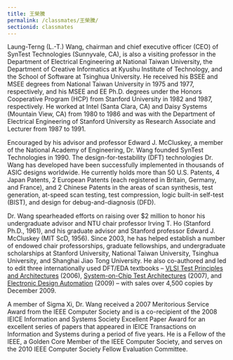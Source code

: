 ```yaml
---
title: 王榮騰
permalink: /classmates/王榮騰/
sectionid: classmates
---
```

Laung-Terng (L.-T.) Wang, chairman and chief executive officer (CEO) of SynTest Technologies (Sunnyvale, CA), is also a visiting professor in the Department of Electrical Engineering at National Taiwan University, the Department of Creative Informatics at Kyushu Institute of Technology, and the School of Software at Tsinghua University. He received his BSEE and MSEE degrees from National Taiwan University in 1975 and 1977, respectively, and his MSEE and EE Ph.D. degrees under the Honors Cooperative Program (HCP) from Stanford University in 1982 and 1987, respectively. He worked at Intel (Santa Clara, CA) and Daisy Systems (Mountain View, CA) from 1980 to 1986 and was with the Department of Electrical Engineering of Stanford University as Research Associate and Lecturer from 1987 to 1991.

Encouraged by his advisor and professor Edward J. McCluskey, a member of the National Academy of Engineering, Dr. Wang founded SynTest Technologies in 1990. The design-for-testability (DFT) technologies Dr. Wang has developed have been successfully implemented in thousands of ASIC designs worldwide. He currently holds more than 50 U.S. Patents, 4 Japan Patents, 2 European Patents (each registered in Britain, Germany, and France), and 2 Chinese Patents in the areas of scan synthesis, test generation, at-speed scan testing, test compression, logic built-in self-test (BIST), and design for debug-and-diagnosis (DFD).

Dr. Wang spearheaded efforts on raising over $2 million to honor his undergraduate advisor and NTU chair professor Irving T. Ho (Stanford Ph.D., 1961), and his graduate advisor and Stanford professor Edward J. McCluskey (MIT ScD, 1956). Since 2003, he has helped establish a number of endowed chair professorships, graduate fellowships, and undergraduate scholarships at Stanford University, National Taiwan University, Tsinghua University, and Shanghai Jiao Tong University. He also co-authored and led to edit three internationally used DFT/EDA textbooks – [VLSI Test Principles and Architectures](https://www.elsevier.com/books/vlsi-test-principles-and-architectures/wang/978-0-12-370597-6) (2006), [System-on-Chip Test Architectures](https://www.elsevier.com/books/system-on-chip-test-architectures/wang/978-0-12-373973-5) (2007), and [Electronic Design Automation](https://www.elsevier.com/books/electronic-design-automation/wang/978-0-12-374364-0) (2009) – with sales over 4,500 copies by December 2009.

A member of Sigma Xi, Dr. Wang received a 2007 Meritorious Service Award from the IEEE Computer Society and is a co-recipient of the 2008 IEICE Information and Systems Society Excellent Paper Award for an excellent series of papers that appeared in IEICE Transactions on Information and Systems during a period of five years. He is a Fellow of the IEEE, a Golden Core Member of the IEEE Computer Society, and serves on the 2010 IEEE Computer Society Fellow Evaluation Committee.
